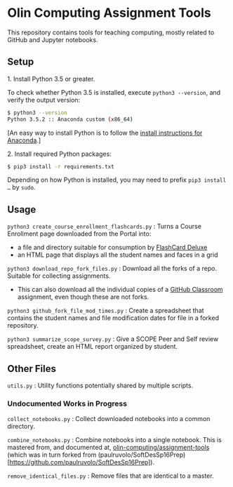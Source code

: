 # Olin Computing Assignment Tools

This repository contains tools for teaching computing, mostly related to GitHub and Jupyter notebooks.


## Setup

1\. Install Python 3.5 or greater.

To check whether Python 3.5 is installed, execute `python3 --version`, and verify the output version:

``` bash
$ python3 --version
Python 3.5.2 :: Anaconda custom (x86_64)
```

[An easy way to install Python is to follow the [install instructions for Anaconda](https://docs.continuum.io/anaconda/install).]

2\. Install required Python packages:

``` bash
$ pip3 install -r requirements.txt
```

Depending on how Python is installed, you may need to prefix `pip3 install …` by `sudo`.


## Usage

`python3 create_course_enrollment_flashcards.py`
: Turns a Course Enrollment page downloaded from the Portal into:
- a file and directory suitable for consumption by [FlashCard Deluxe](http://orangeorapple.com/Flashcards/)
- an HTML page that displays all the student names and faces in a grid

`python3 download_repo_fork_files.py`
: Download all the forks of a repo. Suitable for collecting assignments.
- This can also download all the individual copies of a [GitHub Classroom](https://classroom.github.com) assignment, even though these are not forks.

`python3 github_fork_file_mod_times.py`
: Create a spreadsheet that contains the student names and file modification dates for file in a forked repository.

`python3 summarize_scope_survey.py`
: Give a SCOPE Peer and Self review spreadsheet, create an HTML report organized by student.


## Other Files

`utils.py`
: Utility functions potentially shared by multiple scripts.


### Undocumented Works in Progress

`collect_notebooks.py`
: Collect downloaded notebooks into a common directory.

`combine_notebooks.py`
: Combine notebooks into a single notebook. This is mastered from,
and documented at, [olin-computing/assignment-tools](https://github.com/olin-computing/assignment-tools) (which was in turn forked from (paulruvolo/SoftDesSp16Prep)[https://github.com/paulruvolo/SoftDesSp16Prep]).

`remove_identical_files.py`
: Remove files that are identical to a master.
